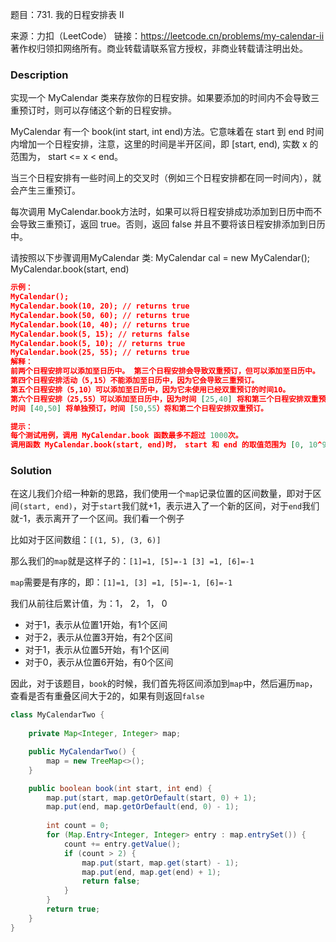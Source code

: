 题目：731. 我的日程安排表 II

来源：力扣（LeetCode）
链接：https://leetcode.cn/problems/my-calendar-ii
著作权归领扣网络所有。商业转载请联系官方授权，非商业转载请注明出处。

### Description

实现一个 MyCalendar 类来存放你的日程安排。如果要添加的时间内不会导致三重预订时，则可以存储这个新的日程安排。

MyCalendar 有一个 book(int start, int end)方法。它意味着在 start 到 end 时间内增加一个日程安排，注意，这里的时间是半开区间，即 [start, end), 实数 x 的范围为，  start <= x < end。

当三个日程安排有一些时间上的交叉时（例如三个日程安排都在同一时间内），就会产生三重预订。

每次调用 MyCalendar.book方法时，如果可以将日程安排成功添加到日历中而不会导致三重预订，返回 true。否则，返回 false 并且不要将该日程安排添加到日历中。

请按照以下步骤调用MyCalendar 类: MyCalendar cal = new MyCalendar(); MyCalendar.book(start, end)

 ```json
示例：
MyCalendar();
MyCalendar.book(10, 20); // returns true
MyCalendar.book(50, 60); // returns true
MyCalendar.book(10, 40); // returns true
MyCalendar.book(5, 15); // returns false
MyCalendar.book(5, 10); // returns true
MyCalendar.book(25, 55); // returns true
解释： 
前两个日程安排可以添加至日历中。 第三个日程安排会导致双重预订，但可以添加至日历中。
第四个日程安排活动（5,15）不能添加至日历中，因为它会导致三重预订。
第五个日程安排（5,10）可以添加至日历中，因为它未使用已经双重预订的时间10。
第六个日程安排（25,55）可以添加至日历中，因为时间 [25,40] 将和第三个日程安排双重预订；
时间 [40,50] 将单独预订，时间 [50,55）将和第二个日程安排双重预订。

提示：
每个测试用例，调用 MyCalendar.book 函数最多不超过 1000次。
调用函数 MyCalendar.book(start, end)时， start 和 end 的取值范围为 [0, 10^9]。
 ```

### Solution

在这儿我们介绍一种新的思路，我们使用一个`map`记录位置的区间数量，即对于区间`(start, end)`，对于`start`我们就+1，表示进入了一个新的区间，对于`end`我们就-1，表示离开了一个区间。我们看一个例子

比如对于区间数组：`[(1, 5), (3, 6)]`

那么我们的`map`就是这样子的：`[1]=1, [5]=-1 [3] =1, [6]=-1`

`map`需要是有序的，即：`[1]=1, [3] =1, [5]=-1, [6]=-1`

我们从前往后累计值，为：1， 2， 1， 0

- 对于1，表示从位置1开始，有1个区间
- 对于2，表示从位置3开始，有2个区间
- 对于1，表示从位置5开始，有1个区间
- 对于0，表示从位置6开始，有0个区间

因此，对于该题目，`book`的时候，我们首先将区间添加到`map`中，然后遍历`map`，查看是否有重叠区间大于2的，如果有则返回`false`

```java
class MyCalendarTwo {
        
    private Map<Integer, Integer> map;

    public MyCalendarTwo() {
        map = new TreeMap<>();
    }

    public boolean book(int start, int end) {
        map.put(start, map.getOrDefault(start, 0) + 1);
        map.put(end, map.getOrDefault(end, 0) - 1);
        
        int count = 0;
        for (Map.Entry<Integer, Integer> entry : map.entrySet()) {
            count += entry.getValue();
            if (count > 2) {
                map.put(start, map.get(start) - 1);
                map.put(end, map.get(end) + 1);
                return false;
            }
        }
        return true;
    }
}
```

